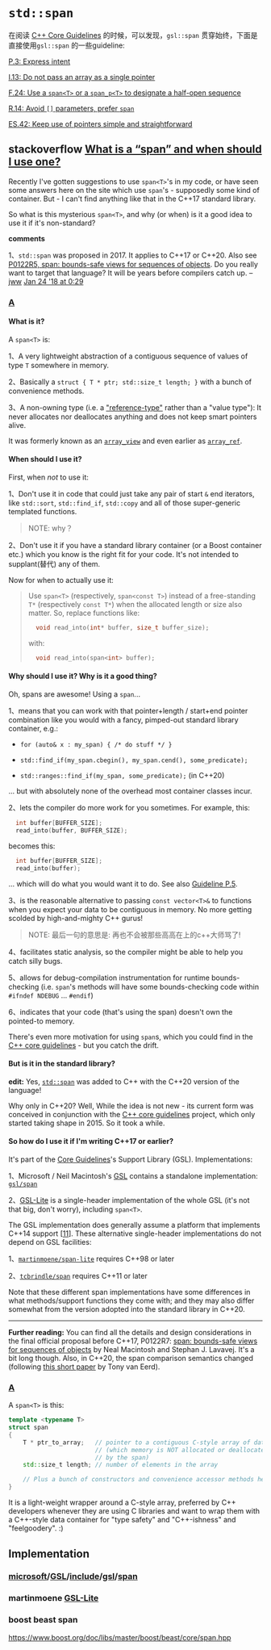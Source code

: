 # `std::span`

在阅读 [C++ Core Guidelines](https://isocpp.github.io/CppCoreGuidelines/CppCoreGuidelines#main) 的时候，可以发现，`gsl::span` 贯穿始终，下面是直接使用`gsl::span` 的一些guideline: 

[P.3: Express intent](https://isocpp.github.io/CppCoreGuidelines/CppCoreGuidelines#p3-express-intent)

[I.13: Do not pass an array as a single pointer](https://isocpp.github.io/CppCoreGuidelines/CppCoreGuidelines#i13-do-not-pass-an-array-as-a-single-pointer)

[F.24: Use a `span<T>` or a `span_p<T>` to designate a half-open sequence](https://isocpp.github.io/CppCoreGuidelines/CppCoreGuidelines#f24-use-a-spant-or-a-span_pt-to-designate-a-half-open-sequence)

[R.14: Avoid `[]` parameters, prefer `span`](https://isocpp.github.io/CppCoreGuidelines/CppCoreGuidelines#Rr-ap)

[ES.42: Keep use of pointers simple and straightforward](https://isocpp.github.io/CppCoreGuidelines/CppCoreGuidelines#Rr-ap)





## stackoverflow [What is a “span” and when should I use one?](https://stackoverflow.com/questions/45723819/what-is-a-span-and-when-should-i-use-one)

Recently I've gotten suggestions to use `span<T>`'s in my code, or have seen some answers here on the site which use `span`'s - supposedly some kind of container. But - I can't find anything like that in the C++17 standard library.

So what is this mysterious `span<T>`, and why (or when) is it a good idea to use it if it's non-standard?

**comments**

1、`std::span` was proposed in 2017. It applies to C++17 or C++20. Also see [P0122R5, span: bounds-safe views for sequences of objects](http://www.open-std.org/jtc1/sc22/wg21/docs/papers/2017/p0122r5.pdf). Do you really want to target that language? It will be years before compilers catch up. – [jww](https://stackoverflow.com/users/608639/jww) [Jan 24 '18 at 0:29](https://stackoverflow.com/questions/45723819/what-is-a-span-and-when-should-i-use-one#comment83815969_45723819)

### [A](https://stackoverflow.com/a/45723820)

#### What is it?

A `span<T>` is:

1、A very lightweight abstraction of a contiguous sequence of values of type `T` somewhere in memory.

2、Basically a `struct { T * ptr; std::size_t length; }` with a bunch of convenience methods.

3、A non-owning type (i.e. a ["reference-type"](https://stackoverflow.com/questions/24827592/what-is-definition-of-reference-type) rather than a "value type"): It never allocates nor deallocates anything and does not keep smart pointers alive.

It was formerly known as an [`array_view`](https://stackoverflow.com/q/34832090/1593077) and even earlier as [`array_ref`](http://www.open-std.org/jtc1/sc22/wg21/docs/papers/2012/n3334.html).

#### When should I use it?

First, when *not* to use it:

1、Don't use it in code that could just take any pair of start `&` end iterators, like `std::sort`, `std::find_if`, `std::copy` and all of those super-generic templated functions.

> NOTE: why？

2、Don't use it if you have a standard library container (or a Boost container etc.) which you know is the right fit for your code. It's not intended to supplant(替代) any of them.



Now for when to actually use it:

> Use `span<T>` (respectively, `span<const T>`) instead of a free-standing `T*` (respectively `const T*`) when the allocated length or size also matter. So, replace functions like:
>
> ```cpp
>   void read_into(int* buffer, size_t buffer_size);
> ```
>
> with:
>
> ```cpp
>   void read_into(span<int> buffer);
> ```

#### Why should I use it? Why is it a good thing?

Oh, spans are awesome! Using a `span`...

1、means that you can work with that pointer+length / start+end pointer combination like you would with a fancy, pimped-out standard library container, e.g.:

- `for (auto& x : my_span) { /* do stuff */ }`

- `std::find_if(my_span.cbegin(), my_span.cend(), some_predicate);`

- `std::ranges::find_if(my_span, some_predicate);` (in C++20)

    

... but with absolutely none of the overhead most container classes incur.

2、lets the compiler do more work for you sometimes. For example, this:

```cpp
  int buffer[BUFFER_SIZE];
  read_into(buffer, BUFFER_SIZE);
```

becomes this:

```cpp
  int buffer[BUFFER_SIZE];
  read_into(buffer);
```

... which will do what you would want it to do. See also [Guideline P.5](https://github.com/isocpp/CppCoreGuidelines/blob/master/CppCoreGuidelines.md#p5-prefer-compile-time-checking-to-run-time-checking).

3、is the reasonable alternative to passing `const vector<T>&` to functions when you expect your data to be contiguous in memory. No more getting scolded by high-and-mighty C++ gurus!

> NOTE: 最后一句的意思是: 再也不会被那些高高在上的c++大师骂了!

4、facilitates static analysis, so the compiler might be able to help you catch silly bugs.

5、allows for debug-compilation instrumentation for runtime bounds-checking (i.e. `span`'s methods will have some bounds-checking code within `#ifndef NDEBUG` ... `#endif`)

6、indicates that your code (that's using the span) doesn't own the pointed-to memory.

There's even more motivation for using `span`s, which you could find in the [C++ core guidelines](https://github.com/isocpp/CppCoreGuidelines/blob/master/CppCoreGuidelines.md) - but you catch the drift.

#### But is it in the standard library?

**edit:** Yes, [`std::span`](https://en.cppreference.com/w/cpp/container/span) was added to C++ with the C++20 version of the language!

Why only in C++20? Well, While the idea is not new - its current form was conceived in conjunction with the [C++ core guidelines](https://github.com/isocpp/CppCoreGuidelines/blob/master/CppCoreGuidelines.md) project, which only started taking shape in 2015. So it took a while.

#### So how do I use it if I'm writing C++17 or earlier?

It's part of the [Core Guidelines](https://github.com/isocpp/CppCoreGuidelines/blob/master/CppCoreGuidelines.md#p3-express-intent)'s Support Library (GSL). Implementations:

1、Microsoft / Neil Macintosh's [GSL](https://github.com/Microsoft/GSL) contains a standalone implementation: [`gsl/span`](https://github.com/Microsoft/GSL/blob/master/include/gsl/span)

2、[GSL-Lite](https://github.com/martinmoene/gsl-lite) is a single-header implementation of the whole GSL (it's not that big, don't worry), including `span<T>`.

The GSL implementation does generally assume a platform that implements C++14 support [[11](https://github.com/microsoft/GSL/blob/7d78b743e43ecba06ca47426d03d9d16076dec16/README.md#L9)]. These alternative single-header implementations do not depend on GSL facilities:

1、[`martinmoene/span-lite`](https://github.com/martinmoene/span-lite) requires C++98 or later

2、[`tcbrindle/span`](https://github.com/tcbrindle/span) requires C++11 or later

Note that these different span implementations have some differences in what methods/support functions they come with; and they may also differ somewhat from the version adopted into the standard library in C++20.

------

**Further reading:** You can find all the details and design considerations in the final official proposal before C++17, P0122R7: [span: bounds-safe views for sequences of objects](http://www.open-std.org/jtc1/sc22/wg21/docs/papers/2018/p0122r7.pdf) by Neal Macintosh and Stephan J. Lavavej. It's a bit long though. Also, in C++20, the span comparison semantics changed (following [this short paper](http://www.open-std.org/jtc1/sc22/wg21/docs/papers/2018/p1085r2.md) by Tony van Eerd).

### [A](https://stackoverflow.com/a/61216722)

A `span<T>` is this:

```cpp
template <typename T>
struct span
{
    T * ptr_to_array;   // pointer to a contiguous C-style array of data
                        // (which memory is NOT allocated or deallocated 
                        // by the span)
    std::size_t length; // number of elements in the array

    // Plus a bunch of constructors and convenience accessor methods here
}
```

It is a light-weight wrapper around a C-style array, preferred by C++ developers whenever they are using C libraries and want to wrap them with a C++-style data container for "type safety" and "C++-ishness" and "feelgoodery". :)

## Implementation



### [microsoft](https://github.com/microsoft)/**[GSL](https://github.com/microsoft/GSL)**/[include](https://github.com/microsoft/GSL/tree/master/include)/[gsl](https://github.com/microsoft/GSL/tree/master/include/gsl)/[**span**](https://github.com/Microsoft/GSL/blob/master/include/gsl/span)

### martinmoene [GSL-Lite](https://github.com/martinmoene/gsl-lite) 

### boost beast span

https://www.boost.org/doc/libs/master/boost/beast/core/span.hpp